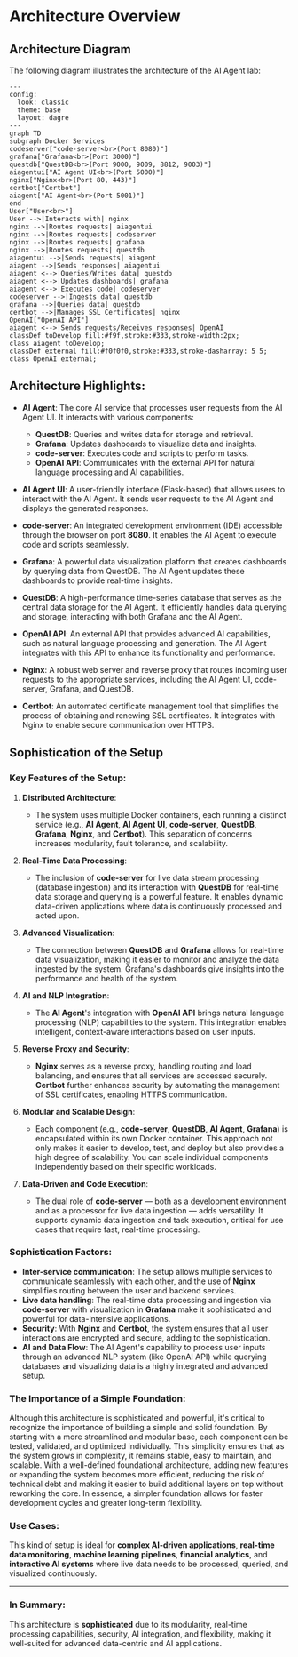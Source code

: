 

# Architecture Overview

## Architecture Diagram

The following diagram illustrates the architecture of the AI Agent lab:

```mermaid
---
config:
  look: classic
  theme: base
  layout: dagre
---
graph TD
subgraph Docker Services
codeserver["code-server<br>(Port 8080)"]
grafana["Grafana<br>(Port 3000)"]
questdb["QuestDB<br>(Port 9000, 9009, 8812, 9003)"]
aiagentui["AI Agent UI<br>(Port 5000)"]
nginx["Nginx<br>(Port 80, 443)"]
certbot["Certbot"]
aiagent["AI Agent<br>(Port 5001)"]
end
User["User<br>"]
User -->|Interacts with| nginx
nginx -->|Routes requests| aiagentui
nginx -->|Routes requests| codeserver
nginx -->|Routes requests| grafana
nginx -->|Routes requests| questdb
aiagentui -->|Sends requests| aiagent
aiagent -->|Sends responses| aiagentui
aiagent <-->|Queries/Writes data| questdb
aiagent <-->|Updates dashboards| grafana
aiagent <-->|Executes code| codeserver
codeserver -->|Ingests data| questdb
grafana -->|Queries data| questdb
certbot -->|Manages SSL Certificates| nginx
OpenAI["OpenAI API"]
aiagent <-->|Sends requests/Receives responses| OpenAI
classDef toDevelop fill:#f9f,stroke:#333,stroke-width:2px;
class aiagent toDevelop;
classDef external fill:#f0f0f0,stroke:#333,stroke-dasharray: 5 5;
class OpenAI external;
```

## Architecture Highlights:
- **AI Agent**: The core AI service that processes user requests from the AI Agent UI. It interacts with various components:
  - **QuestDB**: Queries and writes data for storage and retrieval.
  - **Grafana**: Updates dashboards to visualize data and insights.
  - **code-server**: Executes code and scripts to perform tasks.
  - **OpenAI API**: Communicates with the external API for natural language processing and AI capabilities.

- **AI Agent UI**: A user-friendly interface (Flask-based) that allows users to interact with the AI Agent. It sends user requests to the AI Agent and displays the generated responses.

- **code-server**: An integrated development environment (IDE) accessible through the browser on port **8080**. It enables the AI Agent to execute code and scripts seamlessly.

- **Grafana**: A powerful data visualization platform that creates dashboards by querying data from QuestDB. The AI Agent updates these dashboards to provide real-time insights.

- **QuestDB**: A high-performance time-series database that serves as the central data storage for the AI Agent. It efficiently handles data querying and storage, interacting with both Grafana and the AI Agent.

- **OpenAI API**: An external API that provides advanced AI capabilities, such as natural language processing and generation. The AI Agent integrates with this API to enhance its functionality and performance.

- **Nginx**: A robust web server and reverse proxy that routes incoming user requests to the appropriate services, including the AI Agent UI, code-server, Grafana, and QuestDB.

- **Certbot**: An automated certificate management tool that simplifies the process of obtaining and renewing SSL certificates. It integrates with Nginx to enable secure communication over HTTPS.



## Sophistication of the Setup

### Key Features of the Setup:

1. **Distributed Architecture**:
   - The system uses multiple Docker containers, each running a distinct service (e.g., **AI Agent**, **AI Agent UI**, **code-server**, **QuestDB**, **Grafana**, **Nginx**, and **Certbot**). This separation of concerns increases modularity, fault tolerance, and scalability.

2. **Real-Time Data Processing**:
   - The inclusion of **code-server** for live data stream processing (database ingestion) and its interaction with **QuestDB** for real-time data storage and querying is a powerful feature. It enables dynamic data-driven applications where data is continuously processed and acted upon.

3. **Advanced Visualization**:
   - The connection between **QuestDB** and **Grafana** allows for real-time data visualization, making it easier to monitor and analyze the data ingested by the system. Grafana's dashboards give insights into the performance and health of the system.

4. **AI and NLP Integration**:
   - The **AI Agent**'s integration with **OpenAI API** brings natural language processing (NLP) capabilities to the system. This integration enables intelligent, context-aware interactions based on user inputs.

5. **Reverse Proxy and Security**:
   - **Nginx** serves as a reverse proxy, handling routing and load balancing, and ensures that all services are accessed securely. **Certbot** further enhances security by automating the management of SSL certificates, enabling HTTPS communication.

6. **Modular and Scalable Design**:
   - Each component (e.g., **code-server**, **QuestDB**, **AI Agent**, **Grafana**) is encapsulated within its own Docker container. This approach not only makes it easier to develop, test, and deploy but also provides a high degree of scalability. You can scale individual components independently based on their specific workloads.

7. **Data-Driven and Code Execution**:
   - The dual role of **code-server** — both as a development environment and as a processor for live data ingestion — adds versatility. It supports dynamic data ingestion and task execution, critical for use cases that require fast, real-time processing.

### Sophistication Factors:

- **Inter-service communication**: The setup allows multiple services to communicate seamlessly with each other, and the use of **Nginx** simplifies routing between the user and backend services.
- **Live data handling**: The real-time data processing and ingestion via **code-server** with visualization in **Grafana** make it sophisticated and powerful for data-intensive applications.
- **Security**: With **Nginx** and **Certbot**, the system ensures that all user interactions are encrypted and secure, adding to the sophistication.
- **AI and Data Flow**: The AI Agent's capability to process user inputs through an advanced NLP system (like OpenAI API) while querying databases and visualizing data is a highly integrated and advanced setup.

### The Importance of a Simple Foundation:

Although this architecture is sophisticated and powerful, it's critical to recognize the importance of building a simple and solid foundation. By starting with a more streamlined and modular base, each component can be tested, validated, and optimized individually. This simplicity ensures that as the system grows in complexity, it remains stable, easy to maintain, and scalable. With a well-defined foundational architecture, adding new features or expanding the system becomes more efficient, reducing the risk of technical debt and making it easier to build additional layers on top without reworking the core. In essence, a simpler foundation allows for faster development cycles and greater long-term flexibility.


### Use Cases:

This kind of setup is ideal for **complex AI-driven applications**, **real-time data monitoring**, **machine learning pipelines**, **financial analytics**, and **interactive AI systems** where live data needs to be processed, queried, and visualized continuously.

---

### In Summary:

This architecture is **sophisticated** due to its modularity, real-time processing capabilities, security, AI integration, and flexibility, making it well-suited for advanced data-centric and AI applications.





